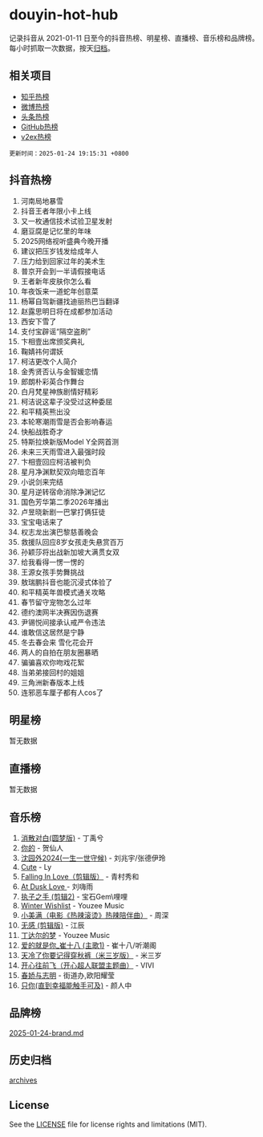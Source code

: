 # douyin-hot-hub

记录抖音从 2021-01-11 日至今的抖音热榜、明星榜、直播榜、音乐榜和品牌榜。每小时抓取一次数据，按天[归档](archives)。

## 相关项目

- [知乎热榜](https://github.com/lonnyzhang423/zhihu-hot-hub)
- [微博热榜](https://github.com/lonnyzhang423/weibo-hot-hub)
- [头条热榜](https://github.com/lonnyzhang423/toutiao-hot-hub)
- [GitHub热榜](https://github.com/lonnyzhang423/github-hot-hub)
- [v2ex热榜](https://github.com/lonnyzhang423/v2ex-hot-hub)


`更新时间：2025-01-24 19:15:31 +0800`

## 抖音热榜

1. 河南局地暴雪
1. 抖音王者年限小卡上线
1. 又一枚通信技术试验卫星发射
1. 磨豆腐是记忆里的年味
1. 2025网络视听盛典今晚开播
1. 建议把压岁钱发给成年人
1. 压力给到回家过年的美术生
1. 普京开会到一半请假接电话
1. 王者新年皮肤你怎么看
1. 年夜饭来一道蛇年创意菜
1. 杨幂自驾新疆找迪丽热巴当翻译
1. 赵露思明日将在成都参加活动
1. 西安下雪了
1. 支付宝辟谣“隔空盗刷”
1. 卞相壹出席颁奖典礼
1. 鞠婧祎何谓妖
1. 柯洁更改个人简介
1. 金秀贤否认与金智媛恋情
1. 郎朗朴彩英合作舞台
1. 白月梵星神族剧情好精彩
1. 柯洁说这辈子没受过这种委屈
1. 和平精英熊出没
1. 本轮寒潮雨雪是否会影响春运
1. 快船战胜奇才
1. 特斯拉焕新版Model Y全网首测
1. 未来三天雨雪进入最强时段
1. 卞相壹回应柯洁被判负
1. 星月净渊默契双向暗恋百年
1. 小说剑来完结
1. 星月逆转宿命消除净渊记忆
1. 国色芳华第二季2026年播出
1. 卢昱晓新剧一巴掌打俩狂徒
1. 宝宝电话来了
1. 权志龙出演巴黎慈善晚会
1. 救援队回应8岁女孩走失悬赏百万
1. 孙颖莎将出战新加坡大满贯女双
1. 给我看得一愣一愣的
1. 王源女孩手势舞挑战
1. 敖瑞鹏抖音也能沉浸式体验了
1. 和平精英年兽模式通关攻略
1. 春节留守宠物怎么过年
1. 德约澳网半决赛因伤退赛
1. 尹锡悦间接承认戒严令违法
1. 谁敢信这居然是宁静
1. 冬去春会来 雪化花会开
1. 两人的自拍在朋友圈暴晒
1. 骗骗喜欢你吻戏花絮
1. 当弟弟接回村的姐姐
1. 三角洲新春版本上线
1. 连邪恶车厘子都有人cos了

## 明星榜

暂无数据

## 直播榜

暂无数据

## 音乐榜

1. [消散对白(圆梦版)](https://sf5-hl-cdn-tos.douyinstatic.com/obj/tos-cn-ve-2774/og4jB5I5IizzoZVAAAzWgBMAsMDWoArfwBOiFs) - 丁禹兮
1. [你的](https://sf5-hl-cdn-tos.douyinstatic.com/obj/tos-cn-ve-2774/oYuIeKf42jB7sEV6B2upMdpYAgfrQWj0FeRegh) - 贺仙人
1. [沈园外2024(一生一世守候)](https://sf5-hl-cdn-tos.douyinstatic.com/obj/tos-cn-ve-2774/oAIYMHGCmKaYKFDd6FZBf9AfMfx1eErAAEJAFH) - 刘兆宇/张德伊玲
1. [Cute](https://sf5-hl-cdn-tos.douyinstatic.com/obj/tos-cn-ve-2774/o4IbIzHWKAAB4wsS5qMBRiiAlEBGTpQRNfFvuo) - Ly
1. [Falling In Love（剪辑版）](https://sf5-hl-cdn-tos.douyinstatic.com/obj/tos-cn-ve-2774/o8ajpA8zzgBPahbBIO8AcKGBLJezFCRd1wfP9f) - 青村秀和
1. [ At Dusk  Love ](https://sf5-hl-cdn-tos.douyinstatic.com/obj/tos-cn-ve-2774/o8CrpCf5CaYgI4ZrtQgMQAFEfuGqNnRSDQAPBc) - 刘嗨雨
1. [执子之手 (剪辑2)](https://sf5-hl-cdn-tos.douyinstatic.com/obj/tos-cn-ve-2774/oUoZLQjCc31XzqsBnBQUNgeKtYPBcgbFDwtfcu) - 宝石Gem\哩哩
1. [Winter Wishlist](https://sf5-hl-cdn-tos.douyinstatic.com/obj/tos-cn-ve-2774/oIIgUOeamCFCVAzxN6MFRLIBlLGpUqQxeeHrLE) - Youzee Music
1. [小美满（电影《热辣滚烫》热辣陪伴曲）](https://sf5-hl-cdn-tos.douyinstatic.com/obj/tos-cn-ve-2774/o0GAn2lSgfZIDUgtevCGDQYnFg4CwnrBaxbTZL) - 周深
1. [无感 (剪辑版)](https://sf3-cdn-tos.douyinstatic.com/obj/tos-cn-ve-2774/o0eIsUzJBDlQaQFC5OFlgbMEZC1TFYBftOBn6p) - 江辰
1. [丁达尔的梦](https://sf6-cdn-tos.douyinstatic.com/obj/tos-cn-ve-2774/oMU3WirUZBVQkAC9ccG5P2IQirziZM2RTInUY) - Youzee Music
1. [爱的就是你_崔十八 (主歌1)](https://sf5-hl-cdn-tos.douyinstatic.com/obj/tos-cn-ve-2774/oI5BO5DhFZ6UTcNCnZaOCBLtZ7WIMQGfgnXf5E) - 崔十八/听潮阁
1. [天冷了你要记得穿秋裤（米三岁版）](https://sf5-hl-cdn-tos.douyinstatic.com/obj/tos-cn-ve-2774/oQlIwVIDWiZ6BQilAorS7MA0AgCkQDvcZAdm1) - 米三岁
1. [开心往前飞（开心超人联盟主题曲）](https://sf6-cdn-tos.douyinstatic.com/obj/tos-cn-ve-2774/9d8fb7c82cf1421fb93a9fe925275e0a) - VIVI
1. [春娇与志明](https://sf5-hl-cdn-tos.douyinstatic.com/obj/tos-cn-ve-2774/e530d8fceb7044b39707d7f9ff54add1) - 街道办,欧阳耀莹
1. [只你(直到幸福能触手可及)](https://sf5-hl-cdn-tos.douyinstatic.com/obj/tos-cn-ve-2774/o0lBkRDzFTeaVSUz3ZZSCBVtZ5DIMQGfgmEAuE) - 颜人中

## 品牌榜

[2025-01-24-brand.md](archives/2025-01-24-brand.md)

## 历史归档

[archives](archives)

## License

See the [LICENSE](LICENSE) file for license rights and limitations (MIT).
